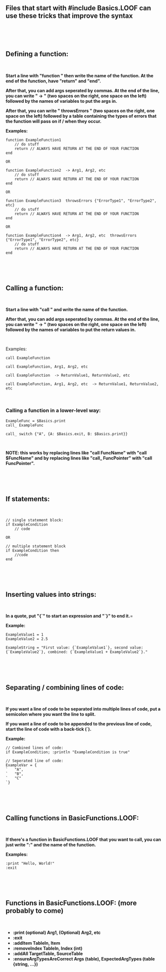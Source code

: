 ## Files that start with #include Basics.LOOF can use these tricks that improve the syntax

<br>
<br>
<br>

## Defining a function:

<br>

**Start a line with "function " then write the name of the function. At the end of the function, have "return" and "end".**

**After that, you can add args seperated by commas. At the end of the line, you can write "  -> " (two spaces on the right, one space on the left) followed by the names of variables to put the args in.**

**After that, you can write "  throwsErrors " (two spaces on the right, one space on the left) followed by a table containing the types of errors that the function will pass on if / when they occur.**

**Examples:**

```
function ExampleFunction1
	// do stuff
	return // ALWAYS HAVE RETURN AT THE END OF YOUR FUNCTION
end

OR

function ExampleFunction2  -> Arg1, Arg2, etc
	// do stuff
	return // ALWAYS HAVE RETURN AT THE END OF YOUR FUNCTION
end

OR

function ExampleFunction3  throwsErrors {"ErrorType1", "ErrorType2", etc}
	// do stuff
	return // ALWAYS HAVE RETURN AT THE END OF YOUR FUNCTION
end

OR

function ExampleFunction4  -> Arg1, Arg2, etc  throwsErrors {"ErrorType1", "ErrorType2", etc}
	// do stuff
	return // ALWAYS HAVE RETURN AT THE END OF YOUR FUNCTION
end
```

<br>
<br>
<br>

## Calling a function:

<br>

**Start a line with "call " and write the name of the function.**

**After that, you can add args seperated by commas. At the end of the line, you can write "  -> " (two spaces on the right, one space on the left) followed by the names of variables to put the return values in.**

<br>

Examples:

```
call ExampleFunction

call ExampleFunction, Arg1, Arg2, etc

call ExampleFunction  -> ReturnValue1, ReturnValue2, etc

call ExampleFunction, Arg1, Arg2, etc  -> ReturnValue1, ReturnValue2, etc
```

<br>

### Calling a function in a lower-level way:

```
ExampleFunc = $Basics.print
call_ ExampleFunc

call_ switch {"A", {A: $Basics.exit, B: $Basics.print}}
```

<br>

**NOTE: this works by replacing lines like "call FuncName" with "call $FuncName" and by replacing lines like "call_ FuncPointer" with "call FuncPointer".**

<br>
<br>
<br>

## If statements:

<br>

```
// single statement block:
if ExampleCondition
	// code

OR

// multiple statement block
if ExampleCondition then
	//code
end
```

<br>
<br>
<br>

## Inserting values into strings:

<br>

**In a quote, put "{\`" to start an expression and "\`}" to end it.**=

**Example:**

```
ExampleValue1 = 1
ExampleValue2 = 2.5

ExampleString = "First value: {`ExampleValue1`}, second value: {`ExampleValue2`}, combined: {`ExampleValue1 + ExampleValue2`}."
```

<br>
<br>
<br>

## Separating / combining lines of code:

<br>

**If you want a line of code to be separated into multiple lines of code, put a semicolon where you want the line to split.**

**If you want a line of code to be appended to the previous line of code, start the line of code with a back-tick (`).**

**Example:**

```
// Combined lines of code:
if ExampleCondition; :println "ExampleCondition is true"

// Seperated line of code:
ExampleVar = {
`	"A",
`	"B",
`	"C"
`}
```

<br>
<br>
<br>

## Calling functions in BasicFunctions.LOOF:

<br>

**If there's a function in BasicFunctions.LOOF that you want to call, you can just write ":" and the name of the function.**

**Examples:**

```
:print "Hello, World!"
:exit
```

<br>
<br>
<br>

## Functions in BasicFunctions.LOOF: (more probably to come)

<br>

- **:print (optional) Arg1, (Optional) Arg2, etc**
- **:exit**
- **:addItem TableIn, Item**
- **:removeIndex TableIn, Index (int)**
- **:addAll TargetTable, SourceTable**
- **:ensureArgTypesAreCorrect Args (table), ExpectedArgTypes (table {string, ...})**